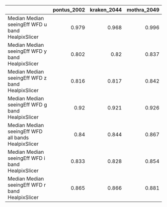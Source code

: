 |                                                     |   pontus_2002 |   kraken_2044 |   mothra_2049 |
|:----------------------------------------------------|--------------:|--------------:|--------------:|
| Median Median seeingEff WFD u band HealpixSlicer    |         0.979 |         0.968 |         0.996 |
| Median Median seeingEff WFD y band HealpixSlicer    |         0.802 |         0.82  |         0.837 |
| Median Median seeingEff WFD z band HealpixSlicer    |         0.816 |         0.817 |         0.842 |
| Median Median seeingEff WFD g band HealpixSlicer    |         0.92  |         0.921 |         0.926 |
| Median Median seeingEff WFD all bands HealpixSlicer |         0.84  |         0.844 |         0.867 |
| Median Median seeingEff WFD i band HealpixSlicer    |         0.833 |         0.828 |         0.854 |
| Median Median seeingEff WFD r band HealpixSlicer    |         0.865 |         0.866 |         0.881 |
